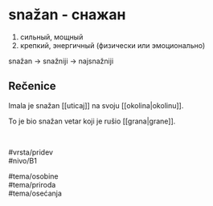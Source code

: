 # snažan - снажан

1. сильный, мощный
2. крепкий, энергичный (физически или эмоционально)

snažan -> snažniji -> najsnažniji

## Rečenice

Imala je snažan [[uticaj]] na svoju [[okolina|okolinu]].

To je bio snažan vetar koji je rušio [[grana|grane]].

<br>

#vrsta/pridev  
#nivo/B1  

#tema/osobine  
#tema/priroda  
#tema/osećanja  
